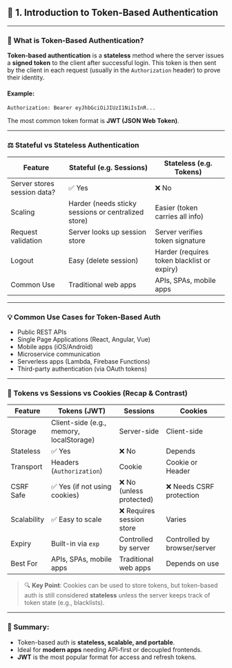 

## 📘 1. Introduction to Token-Based Authentication

---

### 🔐 What is Token-Based Authentication?

**Token-based authentication** is a **stateless** method where the server issues a **signed token** to the client after successful login. This token is then sent by the client in each request (usually in the `Authorization` header) to prove their identity.

#### Example:

```http
Authorization: Bearer eyJhbGciOiJIUzI1NiIsInR...
```

The most common token format is **JWT (JSON Web Token)**.

---

### ⚖️ Stateful vs Stateless Authentication

| Feature                     | Stateful (e.g. Sessions)                            | Stateless (e.g. Tokens)                     |
| --------------------------- | --------------------------------------------------- | ------------------------------------------- |
| Server stores session data? | ✅ Yes                                              | ❌ No                                       |
| Scaling                     | Harder (needs sticky sessions or centralized store) | Easier (token carries all info)             |
| Request validation          | Server looks up session store                       | Server verifies token signature             |
| Logout                      | Easy (delete session)                               | Harder (requires token blacklist or expiry) |
| Common Use                  | Traditional web apps                                | APIs, SPAs, mobile apps                     |

---

### 💡 Common Use Cases for Token-Based Auth

- Public REST APIs
- Single Page Applications (React, Angular, Vue)
- Mobile apps (iOS/Android)
- Microservice communication
- Serverless apps (Lambda, Firebase Functions)
- Third-party authentication (via OAuth tokens)

---

### 🍪 Tokens vs Sessions vs Cookies (Recap & Contrast)

| Feature     | Tokens (JWT)                             | Sessions                  | Cookies                      |
| ----------- | ---------------------------------------- | ------------------------- | ---------------------------- |
| Storage     | Client-side (e.g., memory, localStorage) | Server-side               | Client-side                  |
| Stateless   | ✅ Yes                                   | ❌ No                     | Depends                      |
| Transport   | Headers (`Authorization`)                | Cookie                    | Cookie or Header             |
| CSRF Safe   | ✅ Yes (if not using cookies)            | ❌ No (unless protected)  | ❌ Needs CSRF protection     |
| Scalability | ✅ Easy to scale                         | ❌ Requires session store | Varies                       |
| Expiry      | Built-in via `exp`                       | Controlled by server      | Controlled by browser/server |
| Best For    | APIs, SPAs, mobile apps                  | Traditional web apps      | Depends on use               |

> 🔍 **Key Point**: Cookies can be used to store tokens, but token-based auth is still considered **stateless** unless the server keeps track of token state (e.g., blacklists).

---

### 🧠 Summary:

- Token-based auth is **stateless, scalable, and portable**.
- Ideal for **modern apps** needing API-first or decoupled frontends.
- **JWT** is the most popular format for access and refresh tokens.

